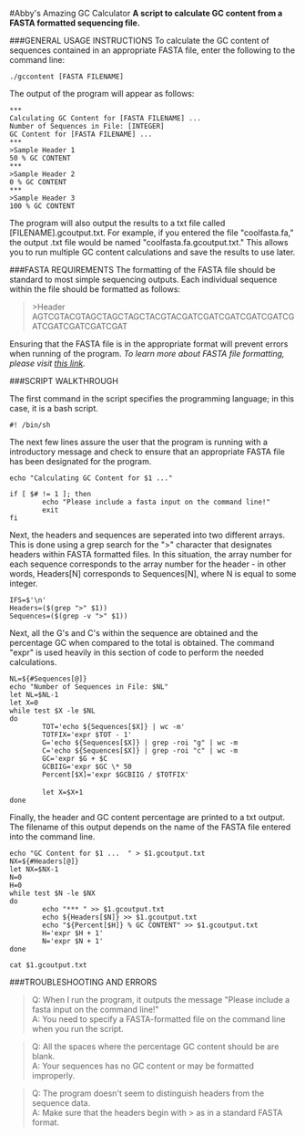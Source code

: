 #Abby's Amazing GC Calculator
**A script to calculate GC content from a FASTA formatted sequencing file.**

###GENERAL USAGE INSTRUCTIONS
To calculate the GC content of sequences contained in an appropriate FASTA file, enter the following to the command line: <p>
  `./gccontent [FASTA FILENAME]` <p>
The output of the program will appear as follows: <p>
  `***` <br>
  `Calculating GC Content for [FASTA FILENAME] ...` <br>
  `Number of Sequences in File: [INTEGER]`<br>
  `GC Content for [FASTA FILENAME] ...`  <br>
  `***` <br>
  `>Sample Header 1`<br>
  `50 % GC CONTENT`<br>
  `***` <br>
  `>Sample Header 2`<br>
  `0 % GC CONTENT`<br>
  `***` <br>
  `>Sample Header 3`<br>
  `100 % GC CONTENT`<p>
  
The program will also output the results to a txt file called [FILENAME].gcoutput.txt. For example, if you entered the file "coolfasta.fa," the output .txt file would be named "coolfasta.fa.gcoutput.txt." This allows you to run multiple GC content calculations and save the results to use later.<br>

###FASTA REQUIREMENTS
The formatting of the FASTA file should be standard to most simple sequencing outputs. Each individual sequence within the file should be formatted as follows: <p>
> \>Header <br>
> AGTCGTACGTAGCTAGCTAGCTACGTACGATCGATCGATCGATCGATCGATCGATCGATCGATCGAT <p>

Ensuring that the FASTA file is in the appropriate format will prevent errors when running of the program.
_To learn more about FASTA file formatting, please visit [this link](http://zhanglab.ccmb.med.umich.edu/FASTA/)._

###SCRIPT WALKTHROUGH

The first command in the script specifies the programming language; in this case, it is a bash script. <p>
`#! /bin/sh` <p>

The next few lines assure the user that the program is running with a introductory message and check to ensure that an appropriate FASTA file has been designated for the program. <p> 

`echo "Calculating GC Content for $1 ..."`<br>

`if [ $# != 1 ]; then`<br>
`        echo "Please include a fasta input on the command line!"`<br>
`        exit`<br>
`fi`<p>

Next, the headers and sequences are seperated into two different arrays. This is done using a grep search for the ">" character that designates headers within FASTA formatted files. In this situation, the array number for each sequence corresponds to the array number for the header - in other words, Headers[N] corresponds to Sequences[N], where N is equal to some integer. <p>
`IFS=$'\n'`<br>
`Headers=($(grep ">" $1))`<br>
`Sequences=($(grep -v ">" $1))`<p>

Next, all the G's and C's within the sequence are obtained and the percentage GC when compared to the total is obtained. The command "expr" is used heavily in this section of code to perform the needed calculations. <p>

`NL=${#Sequences[@]}`<br>
`echo "Number of Sequences in File: $NL"`<br>
`let NL=$NL-1`<br>
`let X=0`<br>
`while test $X -le $NL`<br>
`do`<br>
`        TOT='echo ${Sequences[$X]} | wc -m'`<br>
`        TOTFIX='expr $TOT - 1'`<br>
`        G='echo ${Sequences[$X]} | grep -roi "g" | wc -m`<br>
`        C='echo ${Sequences[$X]} | grep -roi "c" | wc -m`<br>
`        GC='expr $G + $C`<br>
`        GCBIIG='expr $GC \* 50`<br>
`        Percent[$X]='expr $GCBIIG / $TOTFIX'`<br>  
`        let X=$X+1` <br>
`done` <p>

Finally, the header and GC content percentage are printed to a txt output. The filename of this output depends on the name of the FASTA file entered into the command line. <p>

`echo "GC Content for $1 ...  " > $1.gcoutput.txt` <br>
`NX=${#Headers[@]}` <br>
`let NX=$NX-1`<br>
`N=0`<br>
`H=0`<br>
`while test $N -le $NX`<br>
`do`<br>
`        echo "*** " >> $1.gcoutput.txt` <br>
`        echo ${Headers[$N]} >> $1.gcoutput.txt` <br>
`        echo "${Percent[$H]} % GC CONTENT" >> $1.gcoutput.txt` <br>
`        H='expr $H + 1'`<br>
`        N='expr $N + 1'`<br>
`done`<br>

`cat $1.gcoutput.txt`<p>


###TROUBLESHOOTING AND ERRORS

> Q: When I run the program, it outputs the message "Please include a fasta input on the command line!"<br>
> A: You need to specify a FASTA-formatted file on the command line when you run the script.<p>

> Q: All the spaces where the percentage GC content should be are blank.<br>
> A: Your sequences has no GC content or may be formatted improperly.<p>

> Q: The program doesn't seem to distinguish headers from the sequence data.<br>
> A: Make sure that the headers begin with > as in a standard FASTA format.<p>

###
